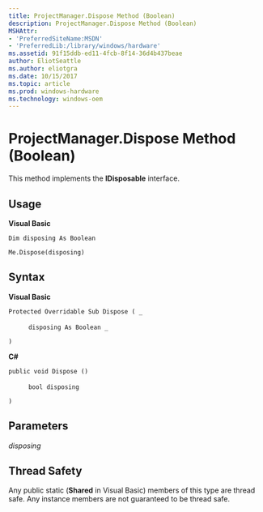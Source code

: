 ```yaml
---
title: ProjectManager.Dispose Method (Boolean)
description: ProjectManager.Dispose Method (Boolean)
MSHAttr:
- 'PreferredSiteName:MSDN'
- 'PreferredLib:/library/windows/hardware'
ms.assetid: 91f15ddb-ed11-4fcb-8f14-36d4b437beae
author: EliotSeattle
ms.author: eliotgra
ms.date: 10/15/2017
ms.topic: article
ms.prod: windows-hardware
ms.technology: windows-oem
---
```


# ProjectManager.Dispose Method (Boolean)


This method implements the **IDisposable** interface.

## <span id="Usage"></span><span id="usage"></span><span id="USAGE"></span>Usage


**Visual Basic**

`Dim disposing As Boolean`

`Me.Dispose(disposing)`

## <span id="Syntax"></span><span id="syntax"></span><span id="SYNTAX"></span>Syntax


**Visual Basic**

`Protected Overridable Sub Dispose ( _`

          `disposing As Boolean _`

`)`

**C#**

`public void Dispose ()`

          `bool disposing`

`)`

## <span id="Parameters"></span><span id="parameters"></span><span id="PARAMETERS"></span>Parameters


*disposing*

## <span id="Thread_Safety"></span><span id="thread_safety"></span><span id="THREAD_SAFETY"></span>Thread Safety


Any public static (**Shared** in Visual Basic) members of this type are thread safe. Any instance members are not guaranteed to be thread safe.

 

 







